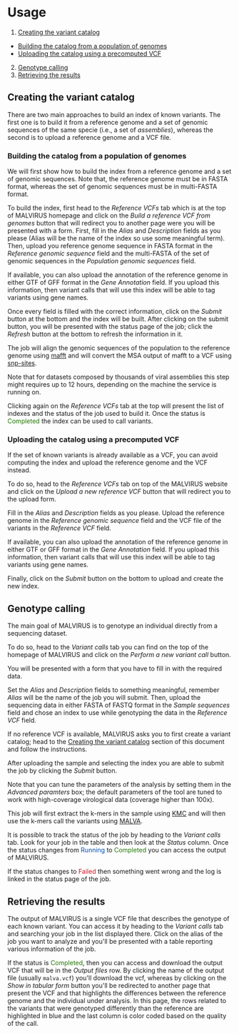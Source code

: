 # Usage
1. [Creating the variant catalog](#creating-the-variant-catalog)
  - [Building the catalog from a population of genomes](#building-the-catalog-from-a-population-of-genomes)
  - [Uploading the catalog using a precomputed VCF](#uploading-the-catalog-using-a-precomputed-vcf)
2. [Genotype calling](#genotype-calling)
3. [Retrieving the results](#retrieving-the-results)

## Creating the variant catalog

There are two main approaches to build an index of known variants.
The first one is to build it from a reference genome and a set of genomic sequences of the same specie (i.e., a set of _assemblies_), whereas the second is to upload a reference genome and a VCF file.

### Building the catalog from a population of genomes

We will first show how to build the index from a reference genome and a set of genomic sequences.
Note that, the reference genome must be in FASTA format, whereas the set of genomic sequences must be in multi-FASTA format.

To build the index, first head to the _Reference VCFs_ tab which is at the top of MALVIRUS homepage and click on the _Build a reference VCF from genomes_ button that will redirect you to another page were you will be presented with a form.
First, fill in the _Alias_ and _Description_ fields as you please (Alias will be the name of the index so use some meaningful term).
Then, upload you reference genome sequence in FASTA format in the _Reference genomic sequence_ field and the multi-FASTA of the set of genomic sequences in the _Population genomic sequences_ field.

If available, you can also upload the annotation of the reference genome in either GTF of GFF format in the _Gene Annotation_ field.
If you upload this information, then variant calls that will use this index will be able to tag variants using gene names.

Once every field is filled with the correct information, click on the _Submit_ button at the bottom and the index will be built.
After clicking on the submit button, you will be presented with the status page of the job; click the _Refresh_ button at the bottom to refresh the information in it.

The job will align the genomic sequences of the population to the reference genome using [mafft](https://mafft.cbrc.jp/alignment/software/) and will convert the MSA output of mafft to a VCF using [snp-sites](https://github.com/sanger-pathogens/snp-sites).

Note that for datasets composed by thousands of viral assemblies this step might requires up to 12 hours, depending on the machine the service is running on.

Clicking again on the _Reference VCFs_ tab at the top will present the list of indexes and the status of the job used to build it.
Once the status is <span style="color:#237804">Completed</span> the index can be used to call variants.

### Uploading the catalog using a precomputed VCF

If the set of known variants is already available as a VCF, you can avoid computing the index and upload the reference genome and the VCF instead.

To do so, head to the _Reference VCFs_ tab on top of the MALVIRUS website and click on the _Upload a new reference VCF_ button that will redirect you to the upload form.

Fill in the _Alias_ and _Description_ fields as you please.
Upload the reference genome in the _Reference genomic sequence_ field and the VCF file of the variants in the _Reference VCF_ field.

If available, you can also upload the annotation of the reference genome in either GTF or GFF format in the _Gene Annotation_ field.
If you upload this information, then variant calls that will use this index will be able to tag variants using gene names.

Finally, click on the _Submit_ button on the bottom to upload and create the new index.

## Genotype calling

The main goal of MALVIRUS is to genotype an individual directly from a sequencing dataset.

To do so, head to the _Variant calls_ tab you can find on the top of the homepage of MALVIRUS and click on the _Perform a new variant call_ button.

You will be presented with a form that you have to fill in with the required data.

Set the _Alias_ and _Description_ fields to something meaningful, remember _Alias_ will be the name of the job you will submit.
Then, upload the sequencing data in either FASTA of FASTQ format in the _Sample sequences_ field and chose an index to use while genotyping the data in the _Reference VCF_ field.

If no reference VCF is available, MALVIRUS asks you to first create a variant catalog; head to the [Creating the variant catalog](#creating-the-variant-catalog) section of this document and follow the instructions.

After uploading the sample and selecting the index you are able to submit the job by clicking the _Submit_ button.

Note that you can tune the parameters of the analysis by setting them in the _Advanced paramters_ box; the default parameters of the tool are tuned to work with high-coverage virological data (coverage higher than 100x).

This job will first extract the k-mers in the sample using [KMC](http://sun.aei.polsl.pl/REFRESH/index.php?page=projects&project=kmc&subpage=about) and will then use the k-mers call the variants using [MALVA](https://github.com/algolab/malva).

It is possible to track the status of the job by heading to the _Variant calls_ tab.
Look for your job in the table and then look at the _Status_ column.
Once the status changes from <span style="color:#0050b3">Running</span> to <span style="color:#237804">Completed</span> you can access the output of MALVIRUS.

If the status changes to <span style="color:#cf1322">Failed</span> then something went wrong and the log is linked in the status page of the job.

## Retrieving the results

The output of MALVIRUS is a single VCF file that describes the genotype of each known variant.
You can access it by heading to the _Variant calls_ tab and searching your job in the list displayed there.
Click on the alias of the job you want to analyze and you'll be presented with a table reporting various information of the job.

If the status is <span style="color:#237804">Completed</span>, then you can access and download the output VCF that will be in the _Output files_ row.
By clicking the name of the output file (usually `malva.vcf`) you'll download the vcf, whereas by clicking on the _Show in tabular form_ button you'll be redirected to another page that present the VCF and that highlights the differences between the reference genome and the individual under analysis.
In this page, the rows related to the variants that were genotyped differently than the reference are highlighted in blue and the last column is color coded based on the quality of the call.
